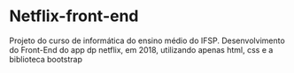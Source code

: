 # Netflix-front-end
Projeto do curso de informática do ensino médio do IFSP. 
Desenvolvimento do Front-End do app dp netflix, em 2018, utilizando apenas html, css e a biblioteca bootstrap
